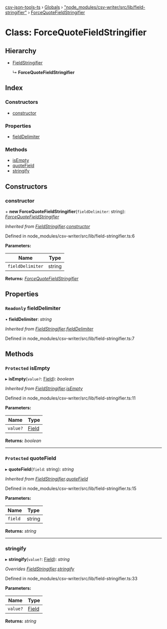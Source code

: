 [csv-json-tools-ts](../README.md) › [Globals](../globals.md) › ["node_modules/csv-writer/src/lib/field-stringifier"](../modules/_node_modules_csv_writer_src_lib_field_stringifier_.md) › [ForceQuoteFieldStringifier](_node_modules_csv_writer_src_lib_field_stringifier_.forcequotefieldstringifier.md)

# Class: ForceQuoteFieldStringifier

## Hierarchy

* [FieldStringifier](_node_modules_csv_writer_src_lib_field_stringifier_.fieldstringifier.md)

  ↳ **ForceQuoteFieldStringifier**

## Index

### Constructors

* [constructor](_node_modules_csv_writer_src_lib_field_stringifier_.forcequotefieldstringifier.md#constructor)

### Properties

* [fieldDelimiter](_node_modules_csv_writer_src_lib_field_stringifier_.forcequotefieldstringifier.md#readonly-fielddelimiter)

### Methods

* [isEmpty](_node_modules_csv_writer_src_lib_field_stringifier_.forcequotefieldstringifier.md#protected-isempty)
* [quoteField](_node_modules_csv_writer_src_lib_field_stringifier_.forcequotefieldstringifier.md#protected-quotefield)
* [stringify](_node_modules_csv_writer_src_lib_field_stringifier_.forcequotefieldstringifier.md#stringify)

## Constructors

###  constructor

\+ **new ForceQuoteFieldStringifier**(`fieldDelimiter`: string): *[ForceQuoteFieldStringifier](_node_modules_csv_writer_src_lib_field_stringifier_.forcequotefieldstringifier.md)*

*Inherited from [FieldStringifier](_node_modules_csv_writer_src_lib_field_stringifier_.fieldstringifier.md).[constructor](_node_modules_csv_writer_src_lib_field_stringifier_.fieldstringifier.md#constructor)*

Defined in node_modules/csv-writer/src/lib/field-stringifier.ts:6

**Parameters:**

Name | Type |
------ | ------ |
`fieldDelimiter` | string |

**Returns:** *[ForceQuoteFieldStringifier](_node_modules_csv_writer_src_lib_field_stringifier_.forcequotefieldstringifier.md)*

## Properties

### `Readonly` fieldDelimiter

• **fieldDelimiter**: *string*

*Inherited from [FieldStringifier](_node_modules_csv_writer_src_lib_field_stringifier_.fieldstringifier.md).[fieldDelimiter](_node_modules_csv_writer_src_lib_field_stringifier_.fieldstringifier.md#readonly-fielddelimiter)*

Defined in node_modules/csv-writer/src/lib/field-stringifier.ts:7

## Methods

### `Protected` isEmpty

▸ **isEmpty**(`value?`: [Field](../modules/_node_modules_csv_writer_src_lib_record_.md#field)): *boolean*

*Inherited from [FieldStringifier](_node_modules_csv_writer_src_lib_field_stringifier_.fieldstringifier.md).[isEmpty](_node_modules_csv_writer_src_lib_field_stringifier_.fieldstringifier.md#protected-isempty)*

Defined in node_modules/csv-writer/src/lib/field-stringifier.ts:11

**Parameters:**

Name | Type |
------ | ------ |
`value?` | [Field](../modules/_node_modules_csv_writer_src_lib_record_.md#field) |

**Returns:** *boolean*

___

### `Protected` quoteField

▸ **quoteField**(`field`: string): *string*

*Inherited from [FieldStringifier](_node_modules_csv_writer_src_lib_field_stringifier_.fieldstringifier.md).[quoteField](_node_modules_csv_writer_src_lib_field_stringifier_.fieldstringifier.md#protected-quotefield)*

Defined in node_modules/csv-writer/src/lib/field-stringifier.ts:15

**Parameters:**

Name | Type |
------ | ------ |
`field` | string |

**Returns:** *string*

___

###  stringify

▸ **stringify**(`value?`: [Field](../modules/_node_modules_csv_writer_src_lib_record_.md#field)): *string*

*Overrides [FieldStringifier](_node_modules_csv_writer_src_lib_field_stringifier_.fieldstringifier.md).[stringify](_node_modules_csv_writer_src_lib_field_stringifier_.fieldstringifier.md#abstract-stringify)*

Defined in node_modules/csv-writer/src/lib/field-stringifier.ts:33

**Parameters:**

Name | Type |
------ | ------ |
`value?` | [Field](../modules/_node_modules_csv_writer_src_lib_record_.md#field) |

**Returns:** *string*
